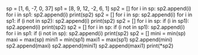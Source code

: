 sp = [1, 6, -7, 0, 37]
sp1 = [8, 9, 12, -2, 6, 1]
sp2 = []
for i in sp:
    sp2.append(i)
for i in sp1:
    sp2.append(i)
print(sp2)
sp2 = []
for i in sp:
    sp2.append(i)
for i in sp1:
    if (i not in sp2):
        sp2.append(i)
print(sp2)
sp2 = []
for i in sp:
    if (i in sp1):
        sp2.append(i)
print(sp2)
sp2 = []
for i in sp:
    if (i not in sp1):
        sp2.append(i)
for i in sp1:
    if (i not in sp):
        sp2.append(i)
print(sp2)
sp2 = []
mini = min(sp)
maxi = max(sp)
mini1 = min(sp1)
maxi1 = max(sp1)
sp2.append(mini)
sp2.append(maxi)
sp2.append(mini1)
sp2.append(maxi1)
print(*sp2)
